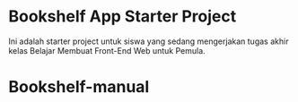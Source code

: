 # Bookshelf App Starter Project

Ini adalah starter project untuk siswa yang sedang mengerjakan tugas akhir kelas Belajar Membuat Front-End Web untuk Pemula.

# Bookshelf-manual
